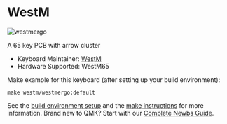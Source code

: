 # WestM

![westmergo](https://i.imgur.com/tD395AG.png)

A 65 key PCB with arrow cluster

* Keyboard Maintainer: [WestM](https://github.com/westm00)
* Hardware Supported: WestM65

Make example for this keyboard (after setting up your build environment):

    make westm/westmergo:default

See the [build environment setup](https://docs.qmk.fm/#/getting_started_build_tools) and the [make instructions](https://docs.qmk.fm/#/getting_started_make_guide) for more information. Brand new to QMK? Start with our [Complete Newbs Guide](https://docs.qmk.fm/#/newbs).
